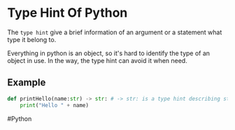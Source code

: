 # Type Hint Of Python

The `type hint` give a brief information of an argument or a statement what type it belong to. 

Everything in python is an object, so it's hard to identify the type of an object in use. In the way, the type hint can avoid it when need. 

## Example
``` python
def printHello(name:str) -> str: # -> str: is a type hint describing statement as string
	print("Hello " + name)
```

#Python 
